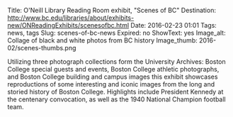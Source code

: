 Title: O'Neill Library Reading Room exhibit, "Scenes of BC" 
Destination: http://www.bc.edu/libraries/about/exhibits-new/ONReadingExhibits/scenesofbc.html
Date: 2016-02-23 01:01 
Tags: news, tags 
Slug: scenes-of-bc-news
Expired: no
ShowText: yes
Image_alt: Collage of black and white photos from BC history
Image_thumb: 2016-02/scenes-thumbs.png

Utilizing three photograph collections form the University Archives: Boston College special guests and events, Boston College athletic photographs, and Boston College building and campus images this exhibit showcases reproductions of some interesting and iconic images from the long and storied history of Boston College. Highlights include President Kennedy at the centenary convocation, as well as the 1940 National Champion football team.
